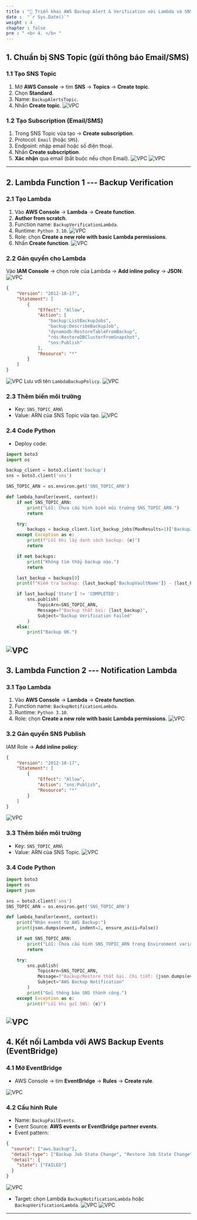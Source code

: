 ```yaml
---
title : "🚀 Triển khai AWS Backup Alert & Verification với Lambda và SNS"
date :  "`r Sys.Date()`" 
weight : 4 
chapter : false
pre : " <b> 4. </b> "
---
```


## 1. Chuẩn bị SNS Topic (gửi thông báo Email/SMS)

### 1.1 Tạo SNS Topic

1.  Mở **AWS Console** → tìm **SNS** → **Topics** → **Create topic**.
2.  Chọn **Standard**.
3.  Name: `BackupAlertsTopic`.
4.  Nhấn **Create topic**.
![VPC](/images/2.prerequisite/4.1.1.1.png)

### 1.2 Tạo Subscription (Email/SMS)

1.  Trong SNS Topic vừa tạo → **Create subscription**.
2.  Protocol: `Email` (hoặc `SMS`).
3.  Endpoint: nhập email hoặc số điện thoại.
4.  Nhấn **Create subscription**.
5.  **Xác nhận** qua email (bắt buộc nếu chọn Email).
![VPC](/images/2.prerequisite/4.2.2.png)
![VPC](/images/2.prerequisite/4.2.3.png)


------------------------------------------------------------------------

## 2. Lambda Function 1 --- Backup Verification

### 2.1 Tạo Lambda

1.  Vào **AWS Console** → **Lambda** → **Create function**.
2.  **Author from scratch**.
3.  Function name: `BackupVerificationLambda`.
4.  Runtime: `Python 3.10`.
![VPC](/images/2.prerequisite/4.22.1.png)
5.  Role: chọn **Create a new role with basic Lambda permissions**.
6.  Nhấn **Create function**.
![VPC](/images/2.prerequisite/4.22.2.png)

### 2.2 Gán quyền cho Lambda

Vào **IAM Console** → chọn role của Lambda → **Add inline policy** →
**JSON**:
![VPC](/images/2.prerequisite/4.22.3.png)
``` json
{
    "Version": "2012-10-17",
    "Statement": [
        {
            "Effect": "Allow",
            "Action": [
                "backup:ListBackupJobs",
                "backup:DescribeBackupJob",
                "dynamodb:RestoreTableFromBackup",
                "rds:RestoreDBClusterFromSnapshot",
                "sns:Publish"
            ],
            "Resource": "*"
        }
    ]
}
```
![VPC](/images/2.prerequisite/4.22.33.png)
Lưu với tên `LambdaBackupPolicy`.
![VPC](/images/2.prerequisite/4.22.333.png)
### 2.3 Thêm biến môi trường

-   Key: `SNS_TOPIC_ARN`\
-   Value: ARN của SNS Topic vừa tạo.
![VPC](/images/2.prerequisite/4.222.3.png)

### 2.4 Code Python
- Deploy code:
``` python
import boto3
import os

backup_client = boto3.client('backup')
sns = boto3.client('sns')

SNS_TOPIC_ARN = os.environ.get('SNS_TOPIC_ARN')

def lambda_handler(event, context):
    if not SNS_TOPIC_ARN:
        print("Lỗi: Chưa cấu hình biến môi trường SNS_TOPIC_ARN.")
        return

    try:
        backups = backup_client.list_backup_jobs(MaxResults=1)['BackupJobs']
    except Exception as e:
        print(f"Lỗi khi lấy danh sách backup: {e}")
        return

    if not backups:
        print("Không tìm thấy backup nào.")
        return

    last_backup = backups[0]
    print(f"Kiểm tra backup: {last_backup['BackupVaultName']} - {last_backup['State']}")

    if last_backup['State'] != 'COMPLETED':
        sns.publish(
            TopicArn=SNS_TOPIC_ARN,
            Message=f"Backup thất bại: {last_backup}",
            Subject="Backup Verification Failed"
        )
    else:
        print("Backup OK.")
```
![VPC](/images/2.prerequisite/4.2.4.1.png)
------------------------------------------------------------------------

## 3. Lambda Function 2 --- Notification Lambda

### 3.1 Tạo Lambda

1.  Vào **AWS Console** → **Lambda** → **Create function**.
2.  Function name: `BackupNotificationLambda`.
3.  Runtime: `Python 3.10`.
4.  Role: chọn **Create a new role with basic Lambda permissions**.
![VPC](/images/2.prerequisite/4.3.1.png)
### 3.2 Gán quyền SNS Publish

IAM Role → **Add inline policy**:

``` json
{
    "Version": "2012-10-17",
    "Statement": [
        {
            "Effect": "Allow",
            "Action": "sns:Publish",
            "Resource": "*"
        }
    ]
}
```
![VPC](/images/2.prerequisite/4.3.2.png)
### 3.3 Thêm biến môi trường

-   Key: `SNS_TOPIC_ARN`\
-   Value: ARN của SNS Topic.
![VPC](/images/2.prerequisite/4.3.3.png)
### 3.4 Code Python

``` python
import boto3
import os
import json

sns = boto3.client('sns')
SNS_TOPIC_ARN = os.environ.get('SNS_TOPIC_ARN')

def lambda_handler(event, context):
    print("Nhận event từ AWS Backup:")
    print(json.dumps(event, indent=2, ensure_ascii=False))

    if not SNS_TOPIC_ARN:
        print("Lỗi: Chưa cấu hình SNS_TOPIC_ARN trong Environment variables.")
        return

    try:
        sns.publish(
            TopicArn=SNS_TOPIC_ARN,
            Message=f"Backup/Restore thất bại. Chi tiết: {json.dumps(event, ensure_ascii=False)}",
            Subject="AWS Backup Notification"
        )
        print("Gửi thông báo SNS thành công.")
    except Exception as e:
        print(f"Lỗi khi gửi SNS: {e}")
```
![VPC](/images/2.prerequisite/4.3.4.png)
------------------------------------------------------------------------

## 4. Kết nối Lambda với AWS Backup Events (EventBridge)

### 4.1 Mở EventBridge

-   AWS Console → tìm **EventBridge** → **Rules** → **Create rule**.

![VPC](/images/2.prerequisite/4.4.1.png)
### 4.2 Cấu hình Rule

-   Name: `BackupFailEvents`.
-   Event Source: **AWS events or EventBridge partner events**.
-   Event pattern:

``` json
{
  "source": ["aws.backup"],
  "detail-type": ["Backup Job State Change", "Restore Job State Change"],
  "detail": {
    "state": ["FAILED"]
  }
}
```
![VPC](/images/2.prerequisite/4.4.2.1.png)
-   Target: chọn Lambda `BackupNotificationLambda` hoặc
    `BackupVerificationLambda`.
![VPC](/images/2.prerequisite/4.4.2.2.png)
![VPC](/images/2.prerequisite/4.4.2.3.png)
------------------------------------------------------------------------
